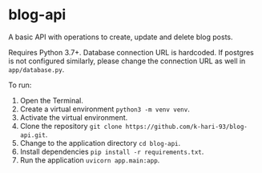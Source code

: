 # blog-api
A basic API with operations to create, update and delete blog posts.

Requires Python 3.7+. 
Database connection URL is hardcoded. If postgres is not configured similarly, please change the connection URL as well in `app/database.py`.

To run:
1. Open the Terminal.
2. Create a virtual environment `python3 -m venv venv`.
3. Activate the virtual environment.
4. Clone the repository `git clone https://github.com/k-hari-93/blog-api.git`.
5. Change to the application directory `cd blog-api`.
6. Install dependencies `pip install -r requirements.txt`.
7. Run the application `uvicorn app.main:app`.
